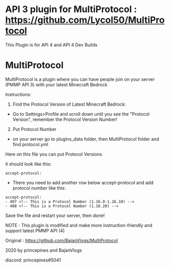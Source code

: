 # API 3 plugin for MultiProtocol : https://github.com/Lycol50/MultiProtocol

This Plugin is for API 4 and API 4 Dev Builds

# MultiProtocol
MultiProtocol is a plugin where you can have people join on your server (PMMP API 3) with your latest
Minecraft Bedrock

Instructions:
1. Find the Protocol Version of Latest Minecraft Bedrock:
- Go to Settings>Profile and scroll down until you see the "Protocol Version",
remember the Protocol Version Number!

2. Put Protocol Number
- on your server go to plugins_data folder, then MultiProtocol folder and
find protocol.yml

Here on this file you can put Protocol Versions

it should look like this:

```
accept-protocol:
```

- There you need to add another row below accept-protocol and add protocol number like this:

```
accept-protocol:
- 407 <!-- This is a Protocol Number (1.16.0-1.16.10) -->
- 408 <!-- This is a Protocol Number (1.16.20) -->
```


Save the file and restart your server, then done!


NOTE : This plugin is modified and make more instruction-friendly and support latest PMMP API (4)

Original : https://github.com/BajanVlogs/MultiProtocol



2020 by princepines and BajanVlogs

discord: princepines#5041

